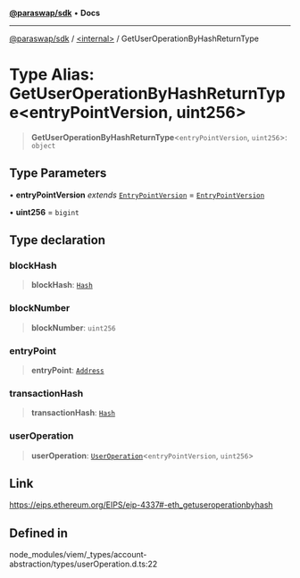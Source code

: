 [**@paraswap/sdk**](../../README.md) • **Docs**

***

[@paraswap/sdk](../../globals.md) / [\<internal\>](../README.md) / GetUserOperationByHashReturnType

# Type Alias: GetUserOperationByHashReturnType\<entryPointVersion, uint256\>

> **GetUserOperationByHashReturnType**\<`entryPointVersion`, `uint256`\>: `object`

## Type Parameters

• **entryPointVersion** *extends* [`EntryPointVersion`](EntryPointVersion.md) = [`EntryPointVersion`](EntryPointVersion.md)

• **uint256** = `bigint`

## Type declaration

### blockHash

> **blockHash**: [`Hash`](Hash.md)

### blockNumber

> **blockNumber**: `uint256`

### entryPoint

> **entryPoint**: [`Address`](Address.md)

### transactionHash

> **transactionHash**: [`Hash`](Hash.md)

### userOperation

> **userOperation**: [`UserOperation`](UserOperation.md)\<`entryPointVersion`, `uint256`\>

## Link

https://eips.ethereum.org/EIPS/eip-4337#-eth_getuseroperationbyhash

## Defined in

node\_modules/viem/\_types/account-abstraction/types/userOperation.d.ts:22
